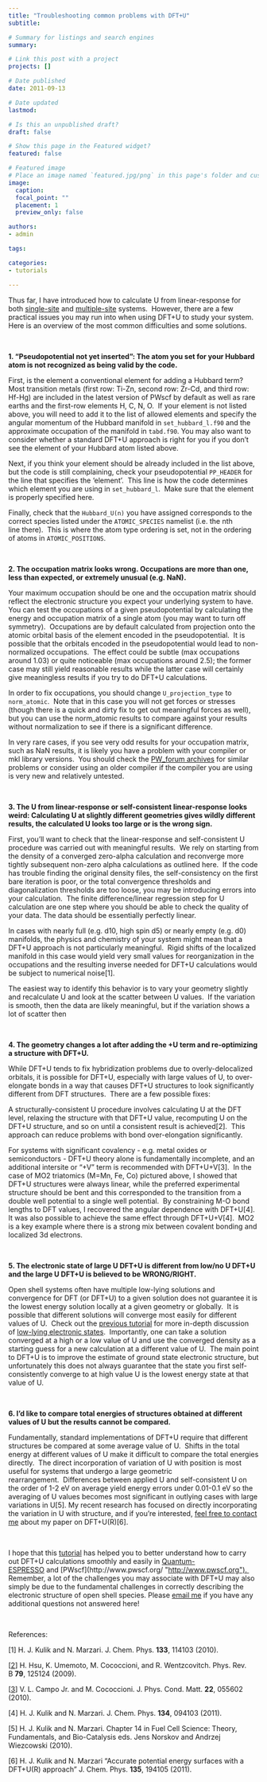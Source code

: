 ```yaml
---
title: "Troubleshooting common problems with DFT+U"
subtitle: 

# Summary for listings and search engines
summary: 

# Link this post with a project
projects: []

# Date published
date: 2011-09-13

# Date updated
lastmod: 

# Is this an unpublished draft?
draft: false

# Show this page in the Featured widget?
featured: false

# Featured image
# Place an image named `featured.jpg/png` in this page's folder and customize its options here.
image:
  caption: 
  focal_point: ""
  placement: 1
  preview_only: false

authors:
- admin

tags:

categories:
- tutorials

---
```

Thus far, I have introduced how to calculate U from linear-response for both [single-site](../2011-05-31-calculating-hubbard-u "Calculating the Hubbard U") and [multiple-site](../2011-06-28-hubbard-u-multiple-sites "Hubbard U for multiple sites") systems.  However, there are a few practical issues you may run into when using DFT+U to study your system.  Here is an overview of the most common difficulties and some solutions.


 


**1. “Pseudopotential not yet inserted”: The atom you set for your Hubbard atom is not recognized as being valid by the code.**

First, is the element a conventional element for adding a Hubbard term? Most transition metals (first row: Ti-Zn, second row: Zr-Cd, and third row: Hf-Hg) are included in the latest version of PWscf by default as well as rare earths and the first-row elements H, C, N, O.  If your element is not listed above, you will need to add it to the list of allowed elements and specify the angular momentum of the Hubbard manifold in `set_hubbard_l.f90` and the approximate occupation of the manifold in `tabd.f90`. You may also want to consider whether a standard DFT+U approach is right for you if you don’t see the element of your Hubbard atom listed above. 


Next, if you think your element should be already included in the list above, but the code is still complaining, check your pseudopotential `PP_HEADER` for the line that specifies the ‘element’.  This line is how the code determines which element you are using in `set_hubbard_l`.  Make sure that the element is properly specified here.


Finally, check that the `Hubbard_U(n)` you have assigned corresponds to the  correct species listed under the `ATOMIC_SPECIES` namelist (i.e. the nth line there).  This is where the atom type ordering is set, not in the ordering of atoms in `ATOMIC_POSITIONS`.


 


**2. The occupation matrix looks wrong. Occupations are more than one, less than expected, or extremely unusual (e.g. NaN).**

Your maximum occupation should be one and the occupation matrix should reflect the electronic structure you expect your underlying system to have. You can test the occupations of a given pseudopotential by calculating the energy and occupation matrix of a single atom (you may want to turn off symmetry).  Occupations are by default calculated from projection onto the atomic orbital basis of the element encoded in the pseudopotential.  It is possible that the orbitals encoded in the pseudopotential would lead to non-normalized occupations.  The effect could be subtle (max occupations around 1.03) or quite noticeable (max occupations around 2.5); the former case may still yield reasonable results while the latter case will certainly give meaningless results if you try to do DFT+U calculations.


In order to fix occupations, you should change `U_projection_type` to `norm_atomic`.  Note that in this case you will not get forces or stresses (though there is a quick and dirty fix to get out meaningful forces as well), but you can use the norm_atomic results to compare against your results without normalization to see if there is a significant difference.  


In very rare cases, if you see very odd results for your occupation matrix, such as NaN results, it is likely you have a problem with your compiler or mkl library versions.  You should check the [PW\_forum archives](http://qe-forge.org/pipermail/pw_forum/ "PW_forum") for similar problems or consider using an older compiler if the compiler you are using is very new and relatively untested.


 


**3. The U from linear-response or self-consistent linear-response looks weird: Calculating U at slightly different geometries gives wildly different results, the calculated U looks too large or is the wrong sign.**

First, you’ll want to check that the linear-response and self-consistent U procedure was carried out with meaningful results.  We rely on starting from the density of a converged zero-alpha calculation and reconverge more tightly subsequent non-zero alpha calculations as outlined here.  If the code has trouble finding the original density files, the self-consistency on the first bare iteration is poor, or the total convergence thresholds and diagonalization thresholds are too loose, you may be introducing errors into your calculation.  The finite difference/linear regression step for U calculation are one step where you should be able to check the quality of your data. The data should be essentially perfectly linear.  



In cases with nearly full (e.g. d10, high spin d5) or nearly empty (e.g. d0) manifolds, the physics and chemistry of your system might mean that a DFT+U approach is not particularly meaningful.  Rigid shifts of the localized manifold in this case would yield very small values for reorganization in the occupations and the resulting inverse needed for DFT+U calculations would be subject to numerical noise[1].    



The easiest way to identify this behavior is to vary your geometry slightly and recalculate U and look at the scatter between U values.  If the variation is smooth, then the data are likely meaningful, but if the variation shows a lot of scatter then   



 


**4. The geometry changes a lot after adding the +U term and re-optimizing a structure with DFT+U.**

While DFT+U tends to fix hybridization problems due to overly-delocalized orbitals, it is possible for DFT+U, especially with large values of U, to over-elongate bonds in a way that causes DFT+U structures to look significantly different from DFT structures.  There are a few possible fixes:


A structurally-consistent U procedure involves calculating U at the DFT level, relaxing the structure with that DFT+U value, recomputing U on the DFT+U structure, and so on until a consistent result is achieved[2].  This approach can reduce problems with bond over-elongation significantly.


For systems with significant covalency - e.g. metal oxides or semiconductors - DFT+U theory alone is fundamentally incomplete, and an additional intersite or “+V” term is recommended with DFT+U+V[3].  In the case of MO2 triatomics (M=Mn, Fe, Co) pictured above, I showed that DFT+U structures were always linear, while the preferred experimental structure should be bent and this corresponded to the transition from a double well potential to a single well potential.  By constraining M-O bond lengths to DFT values, I recovered the angular dependence with DFT+U[4].  It was also possible to achieve the same effect through DFT+U+V[4].  MO2 is a key example where there is a strong mix between covalent bonding and localized 3d electrons.   


 


**5. The electronic state of large U DFT+U is different from low/no U DFT+U and the large U DFT+U is believed to be WRONG/RIGHT.**

Open shell systems often have multiple low-lying solutions and convergence for DFT (or DFT+U) to a given solution does not guarantee it is the lowest energy solution locally at a given geometry or globally.  It is possible that different solutions will converge most easily for different values of U.  Check out the [previous tutorial](../2011-08-09-low-lying-electronic-states "Low-lying electronic states") for more in-depth discussion of [low-lying electronic states](../2011-08-09-low-lying-electronic-states "Low-lying electronic states").  Importantly, one can take a solution converged at a high or a low value of U and use the converged density as a starting guess for a new calculation at a different value of U.  The main point to DFT+U is to improve the estimate of ground state electronic structure, but unfortunately this does not always guarantee that the state you first self-consistently converge to at high value U is the lowest energy state at that value of U.  



 


**6. I’d like to compare total energies of structures obtained at different values of U but the results cannot be compared.**

Fundamentally, standard implementations of DFT+U require that different structures be compared at some average value of U.  Shifts in the total energy at different values of U make it difficult to compare the total energies directly.  The direct incorporation of variation of U with position is most useful for systems that undergo a large geometric rearrangement.  Differences between applied U and self-consistent U on the order of 1-2 eV on average yield energy errors under 0.01-0.1 eV so the averaging of U values becomes most significant in outlying cases with large variations in U[5]. My recent research has focused on directly incorporating the variation in U with structure, and if you’re interested, [feel free to contact me](mailto:hjkulikATmitDOTedu?subject=Questions%20about%20DFT+U(R) "mailto:hjkulikATmitDOTedu?subject=Questions about DFT+U(R)") about my paper on DFT+U(R)[6].


 


I hope that this [tutorial](Tutorials "Tutorials") has helped you to better understand how to carry out DFT+U calculations smoothly and easily in [Quantum-ESPRESSO](http://www.quantum-espresso.org/ "http://www.quantum-espresso.org") and [PWscf](http://www.pwscf.org/ "http://www.pwscf.org").  Remember, a lot of the challenges you may associate with DFT+U may also simply be due to the fundamental challenges in correctly describing the electronic structure of open shell species. Please [email me](mailto:hjkulikATmitDOTedu?subject=Questions%20about%20low-lying%20electronic%20states%20tutorial "mailto:hjkulikATmitDOTedu?subject=Questions about low-lying electronic states tutorial") if you have any additional questions not answered here!


 


References:


[1] H. J. Kulik and N. Marzari. J. Chem. Phys. **133**, 114103 (2010).


[[2](http://prb.aps.org/abstract/PRB/v79/i12/e125124 "http://prb.aps.org/abstract/PRB/v79/i12/e125124")] H. Hsu, K. Umemoto, M. Cococcioni, and R. Wentzcovitch. Phys. Rev. B **79**, 125124 (2009). 


[[3](http://iopscience.iop.org/0953-8984/22/5/055602 "http://iopscience.iop.org/0953-8984/22/5/055602")] V. L. Campo Jr. and M. Cococcioni. J. Phys. Cond. Matt. **22**, 055602 (2010).  



[4] H. J. Kulik and N. Marzari. J. Chem. Phys. **134**, 094103 (2011).


[5] H. J. Kulik and N. Marzari. Chapter 14 in Fuel Cell Science: Theory, Fundamentals, and Bio-Catalysis eds. Jens Norskov and Andrzej Wiezcowski (2010).


[6] H. J. Kulik and N. Marzari “Accurate potential energy surfaces with a DFT+U(R) approach” J. Chem. Phys. **135**, 194105 (2011).



